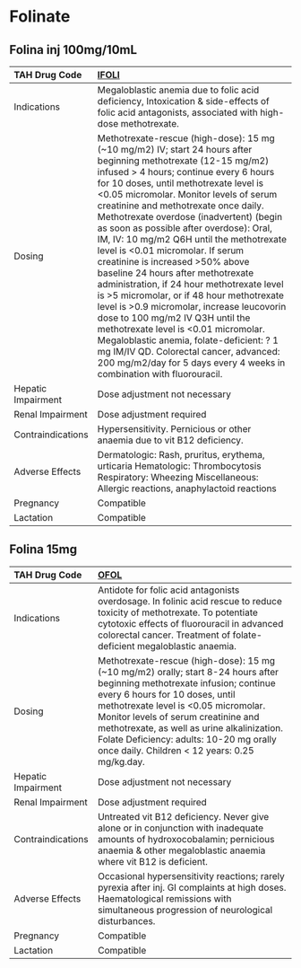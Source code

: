 # Folinate

## Folina inj 100mg/10mL

| TAH Drug Code      | [**IFOLI**](https://www.tahsda.org.tw/drugs/hissearch.php?drug_code=IFOLI)                                                                                                                                                                                                                                                                                                                                                                                                                                                                                                                                                                                                                                                                                                                                                                                                                                              |
|:-------------------|:------------------------------------------------------------------------------------------------------------------------------------------------------------------------------------------------------------------------------------------------------------------------------------------------------------------------------------------------------------------------------------------------------------------------------------------------------------------------------------------------------------------------------------------------------------------------------------------------------------------------------------------------------------------------------------------------------------------------------------------------------------------------------------------------------------------------------------------------------------------------------------------------------------------------|
| Indications        | Megaloblastic anemia due to folic acid deficiency, Intoxication & side-effects of folic acid antagonists, associated with high-dose methotrexate.                                                                                                                                                                                                                                                                                                                                                                                                                                                                                                                                                                                                                                                                                                                                                                       |
| Dosing             | Methotrexate-rescue (high-dose): 15 mg (~10 mg/m2) IV; start 24 hours after beginning methotrexate (12-15 mg/m2) infused > 4 hours; continue every 6 hours for 10 doses, until methotrexate level is <0.05 micromolar. Monitor levels of serum creatinine and methotrexate once daily. Methotrexate overdose (inadvertent) (begin as soon as possible after overdose): Oral, IM, IV: 10 mg/m2 Q6H until the methotrexate level is <0.01 micromolar. If serum creatinine is increased >50% above baseline 24 hours after methotrexate administration, if 24 hour methotrexate level is >5 micromolar, or if 48 hour methotrexate level is >0.9 micromolar, increase leucovorin dose to 100 mg/m2 IV Q3H until the methotrexate level is <0.01 micromolar. Megaloblastic anemia, folate-deficient: ? 1 mg IM/IV QD. Colorectal cancer, advanced: 200 mg/m2/day for 5 days every 4 weeks in combination with fluorouracil. |
| Hepatic Impairment | Dose adjustment not necessary                                                                                                                                                                                                                                                                                                                                                                                                                                                                                                                                                                                                                                                                                                                                                                                                                                                                                           |
| Renal Impairment   | Dose adjustment required                                                                                                                                                                                                                                                                                                                                                                                                                                                                                                                                                                                                                                                                                                                                                                                                                                                                                                |
| Contraindications  | Hypersensitivity. Pernicious or other anaemia due to vit B12 deficiency.                                                                                                                                                                                                                                                                                                                                                                                                                                                                                                                                                                                                                                                                                                                                                                                                                                                |
| Adverse Effects    | Dermatologic: Rash, pruritus, erythema, urticaria Hematologic: Thrombocytosis Respiratory: Wheezing Miscellaneous: Allergic reactions, anaphylactoid reactions                                                                                                                                                                                                                                                                                                                                                                                                                                                                                                                                                                                                                                                                                                                                                          |
| Pregnancy          | Compatible                                                                                                                                                                                                                                                                                                                                                                                                                                                                                                                                                                                                                                                                                                                                                                                                                                                                                                              |
| Lactation          | Compatible                                                                                                                                                                                                                                                                                                                                                                                                                                                                                                                                                                                                                                                                                                                                                                                                                                                                                                              |

## Folina 15mg

| TAH Drug Code      | [**OFOL**](https://www.tahsda.org.tw/drugs/hissearch.php?drug_code=OFOL)                                                                                                                                                                                                                                                                                                                |
|:-------------------|:----------------------------------------------------------------------------------------------------------------------------------------------------------------------------------------------------------------------------------------------------------------------------------------------------------------------------------------------------------------------------------------|
| Indications        | Antidote for folic acid antagonists overdosage. In folinic acid rescue to reduce toxicity of methotrexate. To potentiate cytotoxic effects of fluorouracil in advanced colorectal cancer. Treatment of folate-deficient megaloblastic anaemia.                                                                                                                                          |
| Dosing             | Methotrexate-rescue (high-dose): 15 mg (~10 mg/m2) orally; start 8-24 hours after beginning methotrexate infusion; continue every 6 hours for 10 doses, until methotrexate level is <0.05 micromolar. Monitor levels of serum creatinine and methotrexate, as well as urine alkalinization. Folate Deficiency: adults: 10-20 mg orally once daily. Children < 12 years: 0.25 mg/kg.day. |
| Hepatic Impairment | Dose adjustment not necessary                                                                                                                                                                                                                                                                                                                                                           |
| Renal Impairment   | Dose adjustment required                                                                                                                                                                                                                                                                                                                                                                |
| Contraindications  | Untreated vit B12 deficiency. Never give alone or in conjunction with inadequate amounts of hydroxocobalamin; pernicious anaemia & other megaloblastic anaemia where vit B12 is deficient.                                                                                                                                                                                              |
| Adverse Effects    | Occasional hypersensitivity reactions; rarely pyrexia after inj. GI complaints at high doses. Haematological remissions with simultaneous progression of neurological disturbances.                                                                                                                                                                                                     |
| Pregnancy          | Compatible                                                                                                                                                                                                                                                                                                                                                                              |
| Lactation          | Compatible                                                                                                                                                                                                                                                                                                                                                                              |

